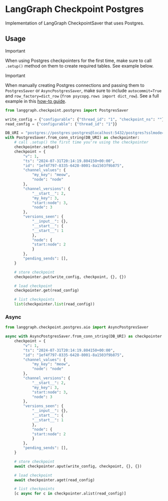 # LangGraph Checkpoint Postgres

Implementation of LangGraph CheckpointSaver that uses Postgres.

## Usage

> [!IMPORTANT]
> When using Postgres checkpointers for the first time, make sure to call `.setup()` method on them to create required tables. See example below.

> [!IMPORTANT]
> When manually creating Postgres connections and passing them to `PostgresSaver` or `AsyncPostgresSaver`, make sure to include `autocommit=True` and `row_factory=dict_row` (`from psycopg.rows import dict_row`). See a full example in this [how-to guide](https://langchain-ai.github.io/langgraph/how-tos/persistence_postgres/).

```python
from langgraph.checkpoint.postgres import PostgresSaver

write_config = {"configurable": {"thread_id": "1", "checkpoint_ns": ""}}
read_config = {"configurable": {"thread_id": "1"}}

DB_URI = "postgres://postgres:postgres@localhost:5432/postgres?sslmode=disable"
with PostgresSaver.from_conn_string(DB_URI) as checkpointer:
    # call .setup() the first time you're using the checkpointer
    checkpointer.setup()
    checkpoint = {
        "v": 1,
        "ts": "2024-07-31T20:14:19.804150+00:00",
        "id": "1ef4f797-8335-6428-8001-8a1503f9b875",
        "channel_values": {
            "my_key": "meow",
            "node": "node"
        },
        "channel_versions": {
            "__start__": 2,
            "my_key": 3,
            "start:node": 3,
            "node": 3
        },
        "versions_seen": {
            "__input__": {},
            "__start__": {
            "__start__": 1
            },
            "node": {
            "start:node": 2
            }
        },
        "pending_sends": [],
    }

    # store checkpoint
    checkpointer.put(write_config, checkpoint, {}, {})

    # load checkpoint
    checkpointer.get(read_config)

    # list checkpoints
    list(checkpointer.list(read_config))
```

### Async

```python
from langgraph.checkpoint.postgres.aio import AsyncPostgresSaver

async with AsyncPostgresSaver.from_conn_string(DB_URI) as checkpointer:
    checkpoint = {
        "v": 1,
        "ts": "2024-07-31T20:14:19.804150+00:00",
        "id": "1ef4f797-8335-6428-8001-8a1503f9b875",
        "channel_values": {
            "my_key": "meow",
            "node": "node"
        },
        "channel_versions": {
            "__start__": 2,
            "my_key": 3,
            "start:node": 3,
            "node": 3
        },
        "versions_seen": {
            "__input__": {},
            "__start__": {
            "__start__": 1
            },
            "node": {
            "start:node": 2
            }
        },
        "pending_sends": [],
    }

    # store checkpoint
    await checkpointer.aput(write_config, checkpoint, {}, {})

    # load checkpoint
    await checkpointer.aget(read_config)

    # list checkpoints
    [c async for c in checkpointer.alist(read_config)]
```
